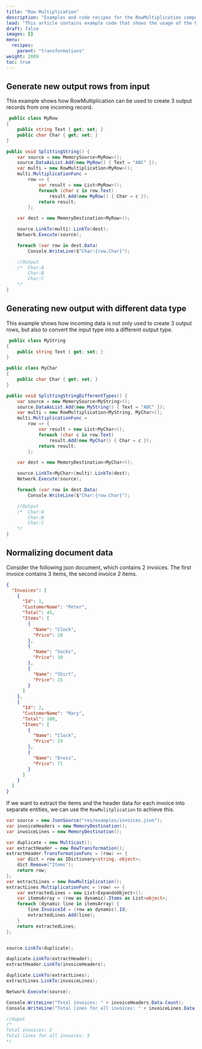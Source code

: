```yaml
---
title: "Row Multiplication"
description: "Examples and code recipes for the RowMultiplication component."
lead: "This article contains example code that shows the usage of the RowMultiplication component."
draft: false
images: []
menu:
  recipes:
    parent: "transformations"
weight: 2089
toc: true
---
```


## Generate new output rows from input

This example shows how RowMultiplication can be used to create 3 output records from one incoming record.

```C#
 public class MyRow
{
    public string Text { get; set; }
    public char Char { get; set; }
}

public void SplittingString() {
    var source = new MemorySource<MyRow>();
    source.DataAsList.Add(new MyRow() { Text = "ABC" });
    var multi = new RowMultiplication<MyRow>();
    multi.MultiplicationFunc =
        row => {
            var result = new List<MyRow>();
            foreach (char c in row.Text)
                result.Add(new MyRow() { Char = c });
            return result;
        };

    var dest = new MemoryDestination<MyRow>();

    source.LinkTo(multi).LinkTo(dest);
    Network.Execute(source);

    foreach (var row in dest.Data)
        Console.WriteLine($"Char:{row.Char}");

    //Output
    /*  Char:A
        Char:B
        Char:C
    */
}
```

## Generating new output with different data type

This example shows how incoming data is not only used to create 3 output rows, but also to convert the input type into a different output type.

```C#
 public class MyString
{
    public string Text { get; set; }
}

public class MyChar
{
    public char Char { get; set; }
}

public void SplittingStringDifferentTypes() {
    var source = new MemorySource<MyString>();
    source.DataAsList.Add(new MyString() { Text = "ABC" });
    var multi = new RowMultiplication<MyString, MyChar>();
    multi.MultiplicationFunc =
        row => {
            var result = new List<MyChar>();
            foreach (char c in row.Text)
                result.Add(new MyChar() { Char = c });
            return result;
        };

    var dest = new MemoryDestination<MyChar>();

    source.LinkTo<MyChar>(multi).LinkTo(dest);
    Network.Execute(source);

    foreach (var row in dest.Data)
        Console.WriteLine($"Char:{row.Char}");

    //Output
    /*  Char:A
        Char:B
        Char:C
    */
}
```

## Normalizing document data

Consider the following json document, which contains 2 invoices. The first invoice contains 3 items, the second invoice 2 items.

```json
{
  "Invoices": [
    {
      "Id": 1,
      "CustomerName": "Peter",
      "Total": 45,
      "Items": [
        {
          "Name": "Clock",
          "Price": 20
        },
        {
          "Name": "Socks",
          "Price": 10
        },
        {
          "Name": "Shirt",
          "Price": 15
        }
      ]
    },
    {
      "Id": 2,
      "CustomerName": "Mary",
      "Total": 100,
      "Items": [
        {
          "Name": "Clock",
          "Price": 29
        },
        {
          "Name": "Dress",
          "Price": 71
        }
      ]
    }
  ]
}
```

If we want to extract the items and the header data for each invoice into separate entities, we can use the `RowMulitplication` to achieve this.

```C#
var source = new JsonSource("res/examples/invoices.json");
var invoiceHeaders = new MemoryDestination();
var invoiceLines = new MemoryDestination();

var duplicate = new Multicast();
var extractHeader = new RowTransformation();
extractHeader.TransformationFunc = (row) => {
    var dict = row as IDictionary<string, object>;
    dict.Remove("Items");
    return row;
};
var extractLines = new RowMultiplication();
extractLines.MultiplicationFunc = (row) => {
    var extractedLines = new List<ExpandoObject>();
    var itemsArray = (row as dynamic).Items as List<object>;
    foreach (dynamic line in itemsArray) {
        line.InvoiceId = (row as dynamic).Id;
        extractedLines.Add(line);
    }
    return extractedLines;
};


source.LinkTo(duplicate);

duplicate.LinkTo(extractHeader);
extractHeader.LinkTo(invoiceHeaders);

duplicate.LinkTo(extractLines);
extractLines.LinkTo(invoiceLines);

Network.Execute(source);

Console.WriteLine("Total invoices: " + invoiceHeaders.Data.Count);
Console.WriteLine("Total lines for all invoices: " + invoiceLines.Data.Count);

//Ouput
/*
Total invoices: 2
Total lines for all invoices: 5
*/
```
